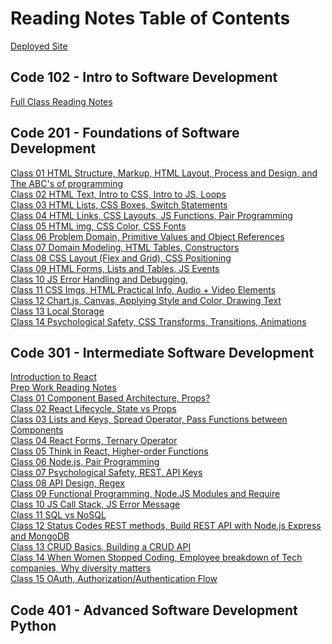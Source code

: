 # Reading Notes Table of Contents

[Deployed Site](https://eden-brekke.github.io/reading-notes/)

## Code 102 - Intro to Software Development
[Full Class Reading Notes](code-102/full-reading-notes.md) <br>

## Code 201 - Foundations of Software Development
[Class 01 HTML Structure, Markup, HTML Layout, Process and Design, and The ABC's of programming](code-201/class-01.md) <br>
[Class 02 HTML Text, Intro to CSS, Intro to JS, Loops](code-201/class-02.md) <br>
[Class 03 HTML Lists, CSS Boxes, Switch Statements](code-201/class-03.md) <br>
[Class 04 HTML Links, CSS Layouts, JS Functions, Pair Programming](code-201/class-04.md) <br>
[Class 05 HTML img, CSS Color, CSS Fonts](code-201/class-05.md) <br>
[Class 06 Problem Domain, Primitive Values and Object References](code-201/class-06.md) <br>
[Class 07 Domain Modeling, HTML Tables, Constructors](code-201/class-07.md) <br>
[Class 08 CSS Layout (Flex and Grid), CSS Positioning ](code-201/class-08.md) <br>
[Class 09 HTML Forms, Lists and Tables, JS Events](code-201/class-09.md) <br>
[Class 10 JS Error Handling and Debugging, ](code-201/class-10.md) <br>
[Class 11 CSS Imgs, HTML Practical Info, Audio + Video Elements](code-201/class-11.md) <br>
[Class 12 Chart.js, Canvas, Applying Style and Color, Drawing Text](code-201/class-12.md) <br>
[Class 13 Local Storage](code-201/class-13.md) <br>
[Class 14 Psychological Safety, CSS Transforms, Transitions, Animations](code-201/class-14.md) <br>

## Code 301 - Intermediate Software Development
[Introduction to React](code-301/intro-to-react-reading.md) <br>
[Prep Work Reading Notes](code-301/ES6-classes-reading.md) <br>
[Class 01 Component Based Architecture, Props?](code-301/class-01.md) <br>
[Class 02 React Lifecycle, State vs Props](code-301/class-02.md) <br>
[Class 03 Lists and Keys, Spread Operator, Pass Functions between Components](code-301/class-03.md) <br>
[Class 04 React Forms, Ternary Operator](code-301/class-04.md) <br>
[Class 05 Think in React, Higher-order Functions](code-301/class-05.md) <br>
[Class 06 Node.js, Pair Programming](code-301/class-06.md) <br>
[Class 07 Psychological Safety, REST, API Keys](code-301/class-07.md) <br>
[Class 08 API Design, Regex](code-301/class-08.md) <br>
[Class 09 Functional Programming, Node.JS Modules and Require](code-301/class-09.md) <br>
[Class 10 JS Call Stack, JS Error Message](code-301/class-10.md) <br>
[Class 11 SQL vs NoSQL](code-301/class-11.md) <br>
[Class 12 Status Codes REST methods, Build REST API with Node.js Express and MongoDB](code-301/class-12.md) <br>
[Class 13 CRUD Basics, Building a CRUD API](code-301/class-13.md) <br>
[Class 14 When Women Stopped Coding, Employee breakdown of Tech companies, Why diversity matters](code-301/class-14.md) <br>
[Class 15 OAuth, Authorization/Authentication Flow](code-301/class-15.md) <br>

## Code 401 - Advanced Software Development Python
